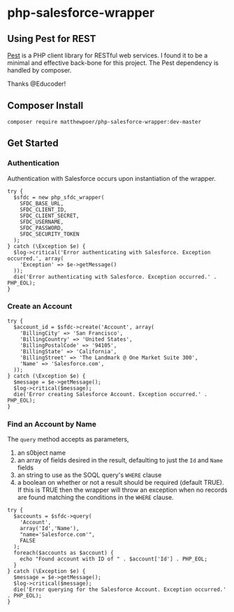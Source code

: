 # php-salesforce-wrapper

## Using Pest for REST
[Pest](https://github.com/educoder/pest) is a PHP client library for RESTful web services. I found it to be a minimal and effective back-bone for this project. The Pest dependency is handled by composer.

Thanks @Educoder!

## Composer Install

```
composer require matthewpoer/php-salesforce-wrapper:dev-master
```

## Get Started

### Authentication
Authentication with Salesforce occurs upon instantiation of the wrapper.
~~~
try {
  $sfdc = new php_sfdc_wrapper(
    SFDC_BASE_URL,
    SFDC_CLIENT_ID,
    SFDC_CLIENT_SECRET,
    SFDC_USERNAME,
    SFDC_PASSWORD,
    SFDC_SECURITY_TOKEN
  );
} catch (\Exception $e) {
  $log->critical('Error authenticating with Salesforce. Exception occurred.', array(
    'Exception' => $e->getMessage()
  ));
  die('Error authenticating with Salesforce. Exception occurred.' . PHP_EOL);
}
~~~

### Create an Account
~~~
try {
  $account_id = $sfdc->create('Account', array(
    'BillingCity' => 'San Francisco',
    'BillingCountry' => 'United States',
    'BillingPostalCode' => '94105',
    'BillingState' => 'California',
    'BillingStreet' => 'The Landmark @ One Market Suite 300',
    'Name' => 'Salesforce.com',
  ));
} catch (\Exception $e) {
  $message = $e->getMessage();
  $log->critical($message);
  die('Error creating Salesforce Account. Exception occurred.' . PHP_EOL);
}
~~~

### Find an Account by Name
The `query` method accepts as parameters,
1. an s0bject name
2. an array of fields desired in the result, defaulting to just the `Id` and `Name` fields
3. an string to use as the SOQL query's `WHERE` clause
4. a boolean on whether or not a result should be required (default TRUE). If this is TRUE then the wrapper will throw an exception when no records are found matching the conditions in the `WHERE` clause.

~~~
try {
  $accounts = $sfdc->query(
    'Account',
    array('Id','Name'),
    "name='Salesforce.com'",
    FALSE
  );
  foreach($accounts as $account) {
    echo "Found account with ID of " . $account['Id'] . PHP_EOL;
  }
} catch (\Exception $e) {
  $message = $e->getMessage();
  $log->critical($message);
  die('Error querying for the Salesforce Account. Exception occurred.' . PHP_EOL);
}
~~~
